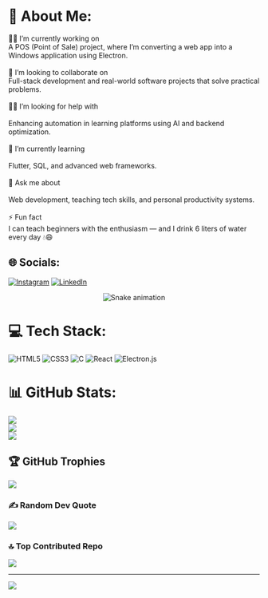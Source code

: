 # 💫 About Me:
🧑‍💻 I’m currently working on<br>A POS (Point of Sale) project, where I’m converting a web app into a Windows application using Electron.<br><br>🤝 I’m looking to collaborate on<br>Full-stack development and real-world software projects that solve practical problems.<br><br>🙋‍♂️ I’m looking for help with<br><br>Enhancing automation in learning platforms using AI and backend optimization.<br><br>🌱 I’m currently learning<br><br>Flutter, SQL, and advanced web frameworks.<br><br>💬 Ask me about<br><br>Web development, teaching tech skills, and personal productivity systems.<br><br>⚡ Fun fact<br>I can teach beginners  with the  enthusiasm — and I drink 6 liters of water every day 💧😄


## 🌐 Socials:
[![Instagram](https://img.shields.io/badge/Instagram-%23E4405F.svg?logo=Instagram&logoColor=white)](https://instagram.com/@NAVEEN_VIDHVITHA) [![LinkedIn](https://img.shields.io/badge/LinkedIn-%230077B5.svg?logo=linkedin&logoColor=white)](https://linkedin.com/in/Naveen-Vidhvitha) 
<!-- Snake Game Repo View -->

<div align="center">
  <img src="https://profile-readme-generator.com/assets/snake.svg" alt="Snake animation" />
</div>

# 💻 Tech Stack:
![HTML5](https://img.shields.io/badge/html5-%23E34F26.svg?style=for-the-badge&logo=html5&logoColor=white) ![CSS3](https://img.shields.io/badge/css3-%231572B6.svg?style=for-the-badge&logo=css3&logoColor=white) ![C](https://img.shields.io/badge/c-%2300599C.svg?style=for-the-badge&logo=c&logoColor=white) ![React](https://img.shields.io/badge/react-%2320232a.svg?style=for-the-badge&logo=react&logoColor=%2361DAFB) ![Electron.js](https://img.shields.io/badge/Electron-191970?style=for-the-badge&logo=Electron&logoColor=white)
# 📊 GitHub Stats:
![](https://github-readme-stats.vercel.app/api?username=naveen-77&theme=dark&hide_border=false&include_all_commits=true&count_private=false)<br/>
![](https://nirzak-streak-stats.vercel.app/?user=naveen-77&theme=dark&hide_border=false)<br/>
![](https://github-readme-stats.vercel.app/api/top-langs/?username=naveen-77&theme=dark&hide_border=false&include_all_commits=true&count_private=false&layout=compact)

## 🏆 GitHub Trophies
![](https://github-profile-trophy.vercel.app/?username=naveen-77&theme=radical&no-frame=false&no-bg=true&margin-w=4)

### ✍️ Random Dev Quote
![](https://quotes-github-readme.vercel.app/api?type=horizontal&theme=radical)

### 🔝 Top Contributed Repo
![](https://github-contributor-stats.vercel.app/api?username=naveen-77&limit=5&theme=dark&combine_all_yearly_contributions=true)

---
[![](https://visitcount.itsvg.in/api?id=naveen-77&icon=0&color=0)](https://visitcount.itsvg.in)

<!-- Proudly created with GPRM ( https://gprm.itsvg.in ) -->
